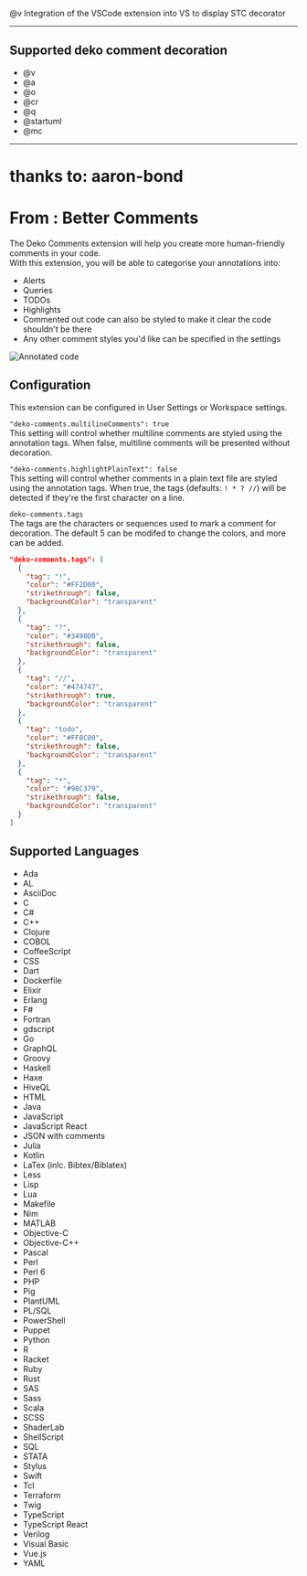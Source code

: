@v Integration of the VSCode extension into VS to display STC decorator

___

## Supported deko comment decoration
* @v
* @a
* @o
* @cr
* @q
* @startuml
* @mc






___

# thanks to: aaron-bond

# From : Better Comments

The Deko Comments extension will help you create more human-friendly comments in your code.  
With this extension, you will be able to categorise your annotations into:
* Alerts
* Queries
* TODOs
* Highlights
* Commented out code can also be styled to make it clear the code shouldn't be there
* Any other comment styles you'd like can be specified in the settings

![Annotated code](images/deko-comments.PNG)

## Configuration

This extension can be configured in User Settings or Workspace settings.


`"deko-comments.multilineComments": true`  
 This setting will control whether multiline comments are styled using the annotation tags.
 When false, multiline comments will be presented without decoration.

`"deko-comments.highlightPlainText": false`  
This setting will control whether comments in a plain text file are styled using the annotation tags.
When true, the tags (defaults: `! * ? //`) will be detected if they're the first character on a line.

`deko-comments.tags`  
The tags are the characters or sequences used to mark a comment for decoration.
The default 5 can be modifed to change the colors, and more can be added.
```json
"deko-comments.tags": [
  {
    "tag": "!",
    "color": "#FF2D00",
    "strikethrough": false,
    "backgroundColor": "transparent"
  },
  {
    "tag": "?",
    "color": "#3498DB",
    "strikethrough": false,
    "backgroundColor": "transparent"
  },
  {
    "tag": "//",
    "color": "#474747",
    "strikethrough": true,
    "backgroundColor": "transparent"
  },
  {
    "tag": "todo",
    "color": "#FF8C00",
    "strikethrough": false,
    "backgroundColor": "transparent"
  },
  {
    "tag": "*",
    "color": "#98C379",
    "strikethrough": false,
    "backgroundColor": "transparent"
  }
]
```

## Supported Languages

* Ada
* AL
* AsciiDoc
* C
* C#
* C++
* Clojure
* COBOL
* CoffeeScript
* CSS
* Dart
* Dockerfile
* Elixir
* Erlang
* F#
* Fortran
* gdscript
* Go
* GraphQL
* Groovy
* Haskell
* Haxe
* HiveQL
* HTML
* Java
* JavaScript
* JavaScript React
* JSON with comments
* Julia
* Kotlin
* LaTex (inlc. Bibtex/Biblatex)
* Less
* Lisp
* Lua
* Makefile
* Nim
* MATLAB
* Objective-C
* Objective-C++
* Pascal
* Perl
* Perl 6
* PHP
* Pig
* PlantUML
* PL/SQL
* PowerShell
* Puppet
* Python
* R
* Racket
* Ruby
* Rust
* SAS
* Sass
* Scala
* SCSS
* ShaderLab
* ShellScript
* SQL
* STATA
* Stylus
* Swift
* Tcl
* Terraform
* Twig
* TypeScript
* TypeScript React
* Verilog
* Visual Basic
* Vue.js
* YAML

